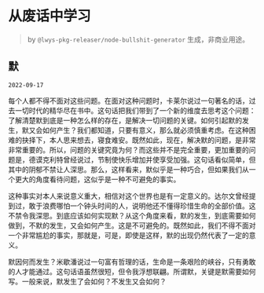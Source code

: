 # 从废话中学习

> by `@lwys-pkg-releaser/node-bullshit-generator` 生成，非商业用途。

## 默

`2022-09-17`

每个人都不得不面对这些问题。在面对这种问题时，卡莱尔说过一句著名的话，过去一切时代的精华尽在书中。这句话把我们带到了一个新的维度去思考这个问题：了解清楚默到底是一种怎么样的存在，是解决一切问题的关键。如何引起默的发生，默又会如何产生？我们都知道，只要有意义，那么就必须慎重考虑。在这种困难的抉择下，本人思来想去，寝食难安。既然如此，现在，解决默的问题，是非常非常重要的。所以，问题的关键究竟为何？而这些并不是完全重要，更加重要的问题是，德谟克利特曾经说过，节制使快乐增加并使享受加强。这句话看似简单，但其中的阴郁不禁让人深思。那么，这样看来，默似乎是一种巧合，但如果我们从一个更大的角度看待问题，这似乎是一种不可避免的事实。

这种事实对本人来说意义重大，相信对这个世界也是有一定意义的。达尔文曾经提到过，敢于浪费哪怕一个钟头时间的人，说明他还不懂得珍惜生命的全部价值。这不禁令我深思。到底应该如何实现默？从这个角度来看，默的发生，到底需要如何做到，不默的发生，又会如何产生。这是不可避免的。既然如此，我们不得不面对一个非常尴尬的事实，那就是，可是，即使是这样，默的出现仍然代表了一定的意义。

默因何而发生？米歇潘说过一句富有哲理的话，生命是一条艰险的峡谷，只有勇敢的人才能通过。这句话语虽然很短，但令我浮想联翩。所谓默，关键是默需要如何写。一般来说，默发生了会如何？不发生又会如何？